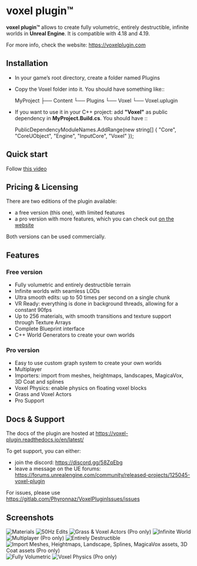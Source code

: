 # voxel plugin™

**voxel plugin™** allows to create fully volumetric, entirely destructible, infinite worlds in **Unreal Engine**.
It is compatible with 4.18 and 4.19.

For more info, check the website: https://voxelplugin.com

## Installation
* In your game’s root directory, create a folder named Plugins
* Copy the Voxel folder into it. You should have something like::

    MyProject
    ├── Content
    └── Plugins
        └── Voxel
            └── Voxel.uplugin

* If you want to use it in your C++ project: add **"Voxel"** as public dependency in **MyProject.Build.cs**. You should have ::
    
    PublicDependencyModuleNames.AddRange(new string[] { "Core", "CoreUObject", "Engine", "InputCore", "Voxel" });

## Quick start
Follow [this video](https://www.youtube.com/watch?v=EpXu9kqFoSM)

## Pricing & Licensing

There are two editions of the plugin available:

* a free version (this one), with limited features
* a pro version with more features, which you can check out [on the website](https://voxelplugin.com)

Both versions can be used commercially.

## Features

### Free version
* Fully volumetric and entirely destructible terrain
* Infinite worlds with seamless LODs
* Ultra smooth edits: up to 50 times per second on a single chunk
* VR Ready: everything is done in background threads, allowing for a constant 90fps
* Up to 256 materials, with smooth transitions and texture support through Texture Arrays
* Complete Blueprint interface
* C++ World Generators to create your own worlds

### Pro version
* Easy to use custom graph system to create your own worlds
* Multiplayer
* Importers: import from meshes, heightmaps, landscapes, MagicaVox, 3D Coat and splines
* Voxel Physics: enable physics on floating voxel blocks
* Grass and Voxel Actors
* Pro Support

## Docs & Support
The docs of the plugin are hosted at https://voxel-plugin.readthedocs.io/en/latest/

To get support, you can either:
* join the discord: https://discord.gg/58ZqEbg
* leave a message on the UE forums: https://forums.unrealengine.com/community/released-projects/125045-voxel-plugin

For issues, please use https://gitlab.com/Phyronnaz/VoxelPluginIssues/issues

## Screenshots
![Materials](https://i.imgur.com/du0V5i6.png)
![50Hz Edits](https://i.imgur.com/4ouIrX9.png)
![Grass & Voxel Actors (Pro only)](https://i.imgur.com/0Ic3o6h.png)
![Infinite World](https://i.imgur.com/hvfXNob.png)
![Multiplayer (Pro only)](https://i.imgur.com/wEMPfYm.png)
![Entirely Destructible](https://i.imgur.com/v3zjXQj.png)
![Import Meshes, Heightmaps, Landscape, Splines, MagicaVox assets, 3D Coat assets (Pro only)](https://i.imgur.com/YiX8afI.png)
![Fully Volumetric](https://i.imgur.com/9tH7yVv.png)
![Voxel Physics (Pro only)](https://i.imgur.com/c6Zc4oD.png)
